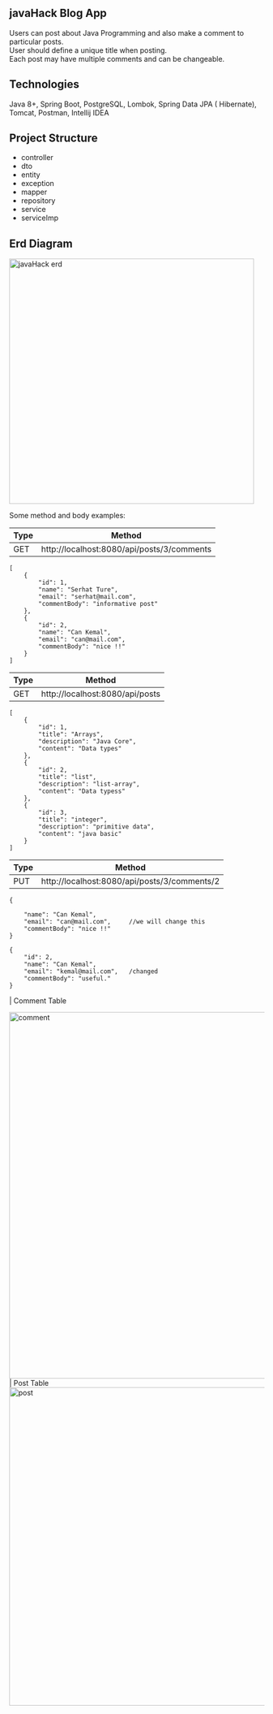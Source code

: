 ## javaHack Blog App
Users can post about Java Programming and also make a comment to particular posts.\
User should define a unique title when posting.\
Each post may have multiple comments and can be changeable.

## Technologies

Java 8+, Spring Boot, PostgreSQL, Lombok, Spring Data JPA ( Hibernate), Tomcat, Postman, Intellij IDEA


## Project Structure

<ul>
   <li>controller</li>
  <li>dto</li>
  <li>entity</li>
  <li>exception</li>
  <li>mapper </li>
  <li>repository</li>
  <li>service</li>
  <li>serviceImp</li>
</ul>

## Erd Diagram
<img width="483" alt="javaHack erd" src="https://user-images.githubusercontent.com/67038603/191129791-7acc6dc2-7bf9-413e-904d-3bf09c9161fe.png">


Some method and body examples:

| Type | Method |
|------| ------ |
| GET  | http://localhost:8080/api/posts/3/comments |

```
[
    {
        "id": 1,
        "name": "Serhat Ture",
        "email": "serhat@mail.com",
        "commentBody": "informative post"
    },
    {
        "id": 2,
        "name": "Can Kemal",
        "email": "can@mail.com",
        "commentBody": "nice !!"
    }
]

```

| Type | Method |
|------| ------ |
| GET  | http://localhost:8080/api/posts|

```
[
    {
        "id": 1,
        "title": "Arrays",
        "description": "Java Core",
        "content": "Data types"
    },
    {
        "id": 2,
        "title": "list",
        "description": "list-array",
        "content": "Data typess"
    },
    {
        "id": 3,
        "title": "integer",
        "description": "primitive data",
        "content": "java basic"
    }
]

```

| Type | Method |
|------| ------ |
| PUT  | http://localhost:8080/api/posts/3/comments/2 |

```
{
    
    "name": "Can Kemal",
    "email": "can@mail.com",     //we will change this
    "commentBody": "nice !!"
}

{
    "id": 2,
    "name": "Can Kemal",
    "email": "kemal@mail.com",   /changed
    "commentBody": "useful."
}

```
| Comment Table

<img width="722" alt="comment" src="https://user-images.githubusercontent.com/67038603/191130011-bf78e6fc-729e-414c-ac63-9a05c5fe351e.png">
| Post Table

<img width="627" alt="post" src="https://user-images.githubusercontent.com/67038603/191130066-4404ce7b-e1e7-4006-b06e-0d8190fec2c3.png">